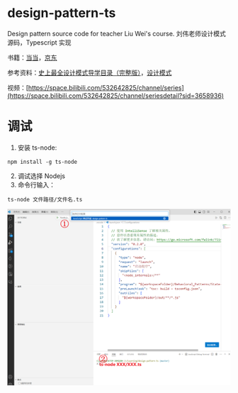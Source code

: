 # design-pattern-ts
Design pattern source code for teacher Liu Wei's course. 刘伟老师设计模式源码，Typescript 实现

书籍：[当当](https://product.dangdang.com/25582002.html)，[京东](https://item.jd.com/12457801.html)

参考资料：[史上最全设计模式导学目录（完整版）](https://blog.csdn.net/LoveLion/article/details/17517213)，[设计模式](https://refactoringguru.cn/design-patterns)

视频：[https://space.bilibili.com/532642825/channel/series](https://space.bilibili.com/532642825/channel/seriesdetail?sid=3658936)

# 调试

1. 安装 ts-node:

```shell
npm install -g ts-node
```

2. 调试选择 Nodejs
3. 命令行输入：

```shell
ts-node 文件路径/文件名.ts
```

![](debug.png)
